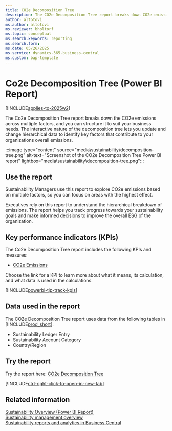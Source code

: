```yaml
---
title: CO2e Decomposition Tree
description: The CO2e Decomposition Tree report breaks down CO2e emission metrics into its key contributing components to help users understand what is driving changes in CO2 emissions and why.
author: altotovi
ms.author: altotovi
ms.reviewer: bholtorf
ms.topic: conceptual
ms.search.keywords: reporting
ms.search.form: 
ms.date: 05/26/2025
ms.service: dynamics-365-business-central
ms.custom: bap-template
---
```


# Co2e Decomposition Tree (Power BI Report)

[!INCLUDE[applies-to-2025w2](includes/2025_releasewave1.md)]

The Co2e Decomposition Tree report breaks down the CO2e emissions across multiple factors, and you can structure it to suit your business needs. The interactive nature of the decomposition tree lets you update and change hierarchical data to identify key factors that contribute to your organizations overall emissions.

:::image type="content" source="media\sustainability\decomposition-tree.png" alt-text="Screenshot of the CO2e Decomposition Tree Power BI report" lightbox="media\sustainability\decomposition-tree.png":::

## Use the report

Sustainability Managers use this report to explore CO2e emissions based on multiple factors, so you can focus on areas with the highest effect.

Executives rely on this report to understand the hierarchical breakdown of emissions. The report helps you track progress towards your sustainability goals and make informed decisions to improve the overall ESG of the organization.

## Key performance indicators (KPIs)

The Co2e Decomposition Tree report includes the following KPIs and measures:

- [CO2e Emissions](sustainability-powerbi-kpis.md#co2e-emissions)

Choose the link for a KPI to learn more about what it means, its calculation, and what data is used in the calculations.

[!INCLUDE[powerbi-tip-track-kpis](includes/powerbi-tip-track-kpis.md)]

## Data used in the report

The CO2e Decomposition Tree report uses data from the following tables in [!INCLUDE[prod_short](includes/prod_short.md)]:

- Sustainability Ledger Entry
- Sustainability Account Category
- Country/Region

## Try the report

Try the report here: [CO2e Decomposition Tree](https://businesscentral.dynamics.com?page=37108)

[!INCLUDE[ctrl-right-click-to-open-in-new-tab](includes/ctrl-right-click-to-open-in-new-tab.md)]

## Related information

[Sustainability Overview (Power BI Report)](sustainability-powerbi-sustainability-overview.md)  
[Sustainability management overview](finance-manage-sustainability.md)  
[Sustainability reports and analytics in Business Central](sustainability-reports.md)  
